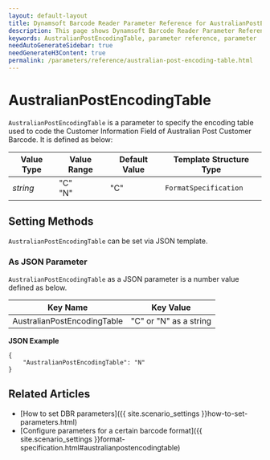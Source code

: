 ```yaml
---
layout: default-layout
title: Dynamsoft Barcode Reader Parameter Reference for AustralianPostEncodingTable
description: This page shows Dynamsoft Barcode Reader Parameter Reference for AustralianPostEncodingTable.
keywords: AustralianPostEncodingTable, parameter reference, parameter
needAutoGenerateSidebar: true
needGenerateH3Content: true
permalink: /parameters/reference/australian-post-encoding-table.html
---
```



# AustralianPostEncodingTable 

`AustralianPostEncodingTable` is a parameter to specify the encoding table used to code the Customer Information Field of Australian Post Customer Barcode. It is defined as below:

| Value Type | Value Range | Default Value | Template Structure Type |
| ---------- | ----------- | ------------- | ----------------------- |
| *string* | "C"<br>"N" | "C"  | `FormatSpecification` |


    
## Setting Methods
`AustralianPostEncodingTable` can be set via JSON template.

### As JSON Parameter
`AustralianPostEncodingTable` as a JSON parameter is a number value defined as below.   

| Key Name | Key Value |
| -------- | --------- |
| AustralianPostEncodingTable | "C" or "N" as a string |


**JSON Example**   
```
{
    "AustralianPostEncodingTable": "N"
}
```


<!--
## Impacts on Performance
### Speed
`AustralianPostEncodingTable` has no influence on the Speed.

### Read Rate
Setting `AustralianPostEncodingTable` to an appropriate value when detecting Australian Post Customer Barcode may improve the Read Rate. 

### Accuracy
Setting `AustralianPostEncodingTable` to an appropriate value when detecting Australian Post Customer Barcode may improve the Accuracy.

-->
## Related Articles
- [How to set DBR parameters]({{ site.scenario_settings }}how-to-set-parameters.html)
- [Configure parameters for a certain barcode format]({{ site.scenario_settings }}format-specification.html#australianpostencodingtable)

